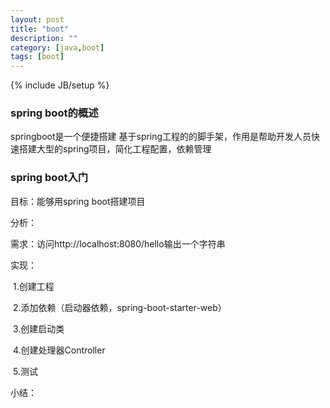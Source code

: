 ```yaml
---
layout: post
title: "boot"
description: ""
category: [java,boot]
tags: [boot]
---
```

{% include JB/setup %}



### spring boot的概述

springboot是一个便捷搭建 基于spring工程的的脚手架，作用是帮助开发人员快速搭建大型的spring项目，简化工程配置，依赖管理

### spring boot入门

目标：能够用spring boot搭建项目

分析：

需求：访问http://localhost:8080/hello输出一个字符串

实现：

​	1.创建工程

​	2.添加依赖（启动器依赖，spring-boot-starter-web）

​	3.创建启动类

​	4.创建处理器Controller

​	5.测试

小结：